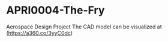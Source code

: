 # APRI0004-The-Fry
Aerospace Design Project
The CAD model can be visualized at (https://a360.co/3yyC0dc)
